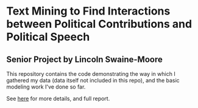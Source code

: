 # Text Mining to Find Interactions between Political Contributions and Political Speech
## Senior Project by Lincoln Swaine-Moore

This repository contains the code demonstrating the way in which I
gathered my data (data itself not included in this repo), and the basic
modeling work I've done so far.

See
[here](http://zoo.cs.yale.edu/classes/cs490/16-17b/swaine-moore.lincolnamory.las246/) for more details, and full report.
